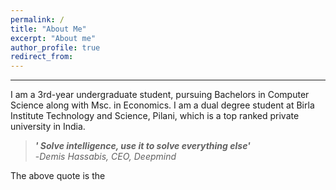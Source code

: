 ```yaml
---
permalink: /
title: "About Me"
excerpt: "About me"
author_profile: true
redirect_from: 
---
```

***
I am a 3rd-year undergraduate student, pursuing Bachelors in Computer Science along with Msc. in Economics. I am a dual degree student at Birla Institute Technology and Science, Pilani, which is a top ranked private university in India.

> **_' Solve intelligence, use it to solve everything else'_** <br>
>  -_Demis Hassabis, CEO, Deepmind_<br>

The above quote is the 




